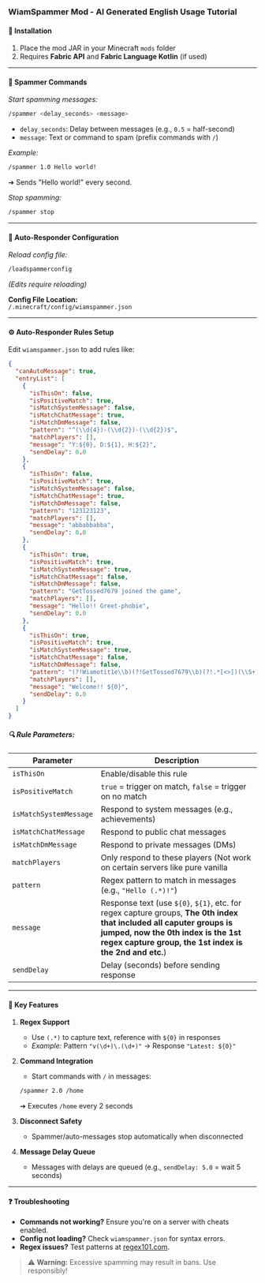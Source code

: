 ### WiamSpammer Mod - AI Generated English Usage Tutorial

#### 🔧 **Installation**  
1. Place the mod JAR in your Minecraft `mods` folder  
2. Requires **Fabric API** and **Fabric Language Kotlin** (if used)  

---

#### 💬 **Spammer Commands**  
*Start spamming messages:*  
```bash
/spammer <delay_seconds> <message>
```  
- `delay_seconds`: Delay between messages (e.g., `0.5` = half-second)  
- `message`: Text or command to spam (prefix commands with `/`)  

*Example:*  
```bash
/spammer 1.0 Hello world!
```  
➔ Sends "Hello world!" every second.  

*Stop spamming:*  
```bash
/spammer stop
```  

---

#### 🤖 **Auto-Responder Configuration**  
*Reload config file:*  
```bash
/loadspammerconfig
```  
*(Edits require reloading)*  

**Config File Location:**  
`/.minecraft/config/wiamspammer.json`  

---

#### ⚙️ **Auto-Responder Rules Setup**  
Edit `wiamspammer.json` to add rules like:  
```json
{
  "canAutoMessage": true,
  "entryList": [
    {
      "isThisOn": false,
      "isPositiveMatch": true,
      "isMatchSystemMessage": false,
      "isMatchChatMessage": true,
      "isMatchDmMessage": false,
      "pattern": "^(\\d{4})-(\\d{2})-(\\d{2})$",
      "matchPlayers": [],
      "message": "Y:${0}, D:${1}, H:${2}",
      "sendDelay": 0.0
    },
    {
      "isThisOn": false,
      "isPositiveMatch": true,
      "isMatchSystemMessage": false,
      "isMatchChatMessage": true,
      "isMatchDmMessage": false,
      "pattern": "123123123",
      "matchPlayers": [],
      "message": "abbabbabba",
      "sendDelay": 0.0
    },
    {
      "isThisOn": true,
      "isPositiveMatch": true,
      "isMatchSystemMessage": true,
      "isMatchChatMessage": false,
      "isMatchDmMessage": false,
      "pattern": "GetTossed7679 joined the game",
      "matchPlayers": [],
      "message": "Hello!! Greet-phobie",
      "sendDelay": 0.0
    },
    {
      "isThisOn": true,
      "isPositiveMatch": true,
      "isMatchSystemMessage": true,
      "isMatchChatMessage": false,
      "isMatchDmMessage": false,
      "pattern": "(?!Wiamotit1e\\b)(?!GetTossed7679\\b)(?!.*[<>])(\\S+) joined the game$",
      "matchPlayers": [],
      "message": "Welcome!! ${0}",
      "sendDelay": 0.0
    }
  ]
}
```  

##### 🔍 **Rule Parameters:**  
| Parameter              | Description                                                                 |
|------------------------|-----------------------------------------------------------------------------|
| `isThisOn`             | Enable/disable this rule                                                    |
| `isPositiveMatch`      | `true` = trigger on match, `false` = trigger on no match                   |
| `isMatchSystemMessage` | Respond to system messages (e.g., achievements)                             |
| `isMatchChatMessage`   | Respond to public chat messages                                            |
| `isMatchDmMessage`     | Respond to private messages (DMs)                                          |
| `matchPlayers`         | Only respond to these players (Not work on certain servers like pure vanilla  |
| `pattern`              | Regex pattern to match in messages (e.g., `"Hello (.*)!"`)                 |
| `message`              | Response text (use `${0}`, `${1}`, etc. for regex capture groups, **The 0th index that included all caputer groups is jumped, now the 0th index is the 1st regex capture group, the 1st index is the 2nd and etc.**)          |
| `sendDelay`            | Delay (seconds) before sending response                                    |

---

#### 🧩 **Key Features**  
1. **Regex Support**  
   - Use `(.*)` to capture text, reference with `${0}` in responses  
   - *Example:* Pattern `"v(\d+)\.(\d+)"` → Response `"Latest: ${0}"`  

2. **Command Integration**  
   - Start commands with `/` in messages:  
   ```bash
   /spammer 2.0 /home
   ```  
   ➔ Executes `/home` every 2 seconds  

3. **Disconnect Safety**  
   - Spammer/auto-messages stop automatically when disconnected  

4. **Message Delay Queue**  
   - Messages with delays are queued (e.g., `sendDelay: 5.0` = wait 5 seconds)  

---

#### ❓ **Troubleshooting**  
- **Commands not working?** Ensure you're on a server with cheats enabled.  
- **Config not loading?** Check `wiamspammer.json` for syntax errors.  
- **Regex issues?** Test patterns at [regex101.com](https://regex101.com).  

> ⚠️ **Warning:** Excessive spamming may result in bans. Use responsibly!
